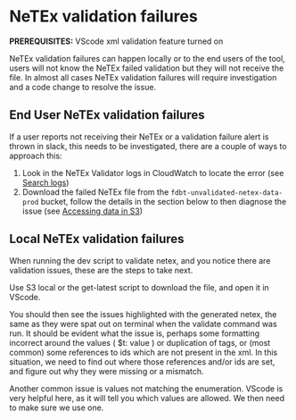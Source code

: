 # NeTEx validation failures

**PREREQUISITES:** VScode xml validation feature turned on

NeTEx validation failures can happen locally or to the end users of the tool, users will not know the NeTEx failed validation but they will not receive the file. In almost all cases NeTEx validation failures will require investigation and a code change to resolve the issue.

## End User NeTEx validation failures

If a user reports not receiving their NeTEx or a validation failure alert is thrown in slack, this needs to be investigated, there are a couple of ways to approach this:

1. Look in the NeTEx Validator logs in CloudWatch to locate the error (see [Search logs](../how-to/search-logs.md))
1. Download the failed NeTEx file from the `fdbt-unvalidated-netex-data-prod` bucket, follow the details in the section below to then diagnose the issue (see [Accessing data in S3](../how-to/access-data-in-s3.md))

## Local NeTEx validation failures

When running the dev script to validate netex, and you notice there are validation issues, these are the steps to take next.

Use S3 local or the get-latest script to download the file, and open it in VScode.

You should then see the issues highlighted with the generated netex, the same as they were spat out on terminal when the validate command was run. It should be evident what the issue is, perhaps some formatting incorrect around the values ( $t: value ) or duplication of tags, or (most common) some references to ids which are not present in the xml. In this situation, we need to find out where those references and/or ids are set, and figure out why they were missing or a mismatch.

Another common issue is values not matching the enumeration. VScode is very helpful here, as it will tell you which values are allowed. We then need to make sure we use one.
